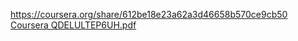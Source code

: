 https://coursera.org/share/612be18e23a62a3d46658b570ce9cb50
[Coursera QDELULTEP6UH.pdf](https://github.com/SiningXu/Introduction-to-TensorFlow-for-Artificial-Intelligence-Machine-Learning-and-Deep-Learning/files/11124436/Coursera.QDELULTEP6UH.pdf)
